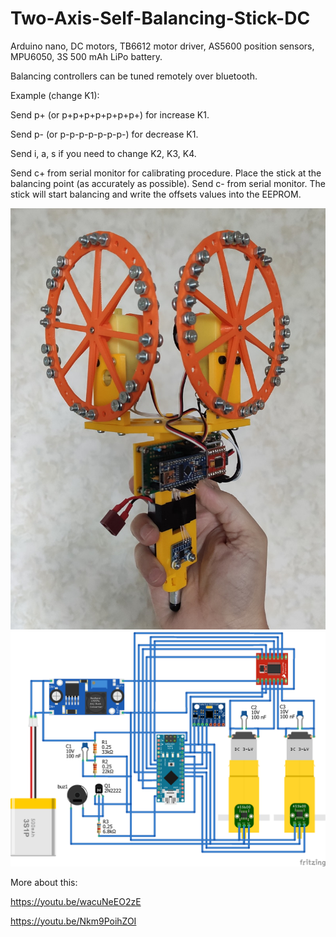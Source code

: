 # Two-Axis-Self-Balancing-Stick-DC
 
Arduino nano, DC motors, TB6612 motor driver, AS5600 position sensors, MPU6050, 3S 500 mAh LiPo battery.

Balancing controllers can be tuned remotely over bluetooth.

Example (change K1):

Send p+ (or p+p+p+p+p+p+p+) for increase K1.

Send p- (or p-p-p-p-p-p-p-) for decrease K1.

Send i, a, s if you need to change K2, K3, K4.

Send c+ from serial monitor for calibrating procedure. Place the stick at the balancing point (as accurately as possible). Send c- from serial monitor. The stick will start balancing and write the offsets values ​​into the EEPROM.

<img src="/pictures/stick.jpg" alt="Balancing stick pic"/>
<img src="/pictures/schematic.png" alt="Schematic"/>

More about this:

https://youtu.be/wacuNeEO2zE

https://youtu.be/Nkm9PoihZOI